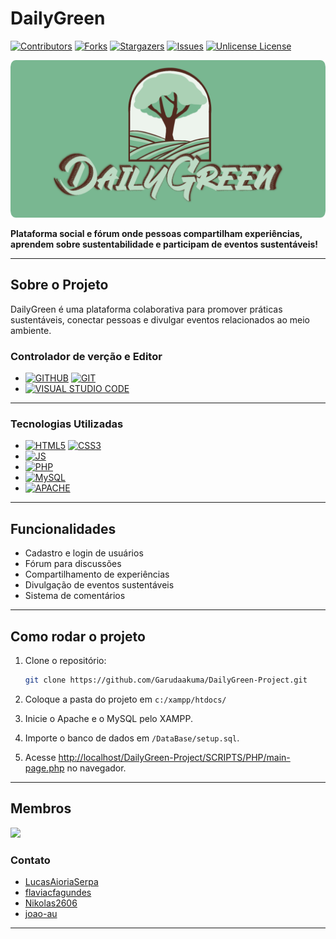 
# DailyGreen

[![Contributors][contributors-shield]][contributors-url]
[![Forks][forks-shield]][forks-url]
[![Stargazers][stars-shield]][stars-url]
[![Issues][issues-shield]][issues-url]
[![Unlicense License][license-shield]][license-url]

![Logo do projeto](DOCUMENT/README/doc/logo.png)

**Plataforma social e fórum onde pessoas compartilham experiências, aprendem sobre sustentabilidade e participam de eventos sustentáveis!**

---

## Sobre o Projeto

DailyGreen é uma plataforma colaborativa para promover práticas sustentáveis, conectar pessoas e divulgar eventos relacionados ao meio ambiente.

### Controlador de verção e Editor

- [![GITHUB][GITHUB]][GITHUB-url] [![GIT][GIT]][GIT-url]
- [![VISUAL STUDIO CODE][VS]][VS-url]

---

### Tecnologias Utilizadas

- [![HTML5][HTML5.html]][HTML5-url] [![CSS3][CSS3.css]][CSS3-url]
- [![JS][JS.js]][JS-url]
- [![PHP][PHP.php]][PHP-url]
- [![MySQL][MySQL.sql]][MySQL-url]
- [![APACHE][APACHE]][APACHE-url]

---

## Funcionalidades

- Cadastro e login de usuários
- Fórum para discussões
- Compartilhamento de experiências
- Divulgação de eventos sustentáveis
- Sistema de comentários

---

## Como rodar o projeto

1. Clone o repositório:

   ```bash
   git clone https://github.com/Garudaakuma/DailyGreen-Project.git
   ```

2. Coloque a pasta do projeto em `c:/xampp/htdocs/`
3. Inicie o Apache e o MySQL pelo XAMPP.
4. Importe o banco de dados em `/DataBase/setup.sql`.
5. Acesse [http://localhost/DailyGreen-Project/SCRIPTS/PHP/main-page.php](http://localhost/DailyGreen-Project/SCRIPTS/PHP/main-page.php) no navegador.

---

## Membros

<a href="https://github.com/LucasAioriaSerpa/DailyGreen-Project/graphs/contributors">
  <img src="https://contrib.rocks/image?repo=LucasAioriaSerpa/DailyGreen-Project" />
</a>

### Contato

- [LucasAioriaSerpa](https://github.com/LucasAioriaSerpa)
- [flaviacfagundes](https://github.com/flaviacfagundes)
- [Nikolas2606](https://github.com/Nikolas2606)
- [joao-au](https://github.com/joao-au)

---

<!-- ## Licença

Este projeto está sob a licença Unlicense. Veja mais em [LICENSE.txt](https://github.com/Garudaakuma/DailyGreen-Project/blob/master/LICENSE.txt).

--- -->

<!-- //? LINKS & IMAGES ?// -->

[contributors-shield]: https://img.shields.io/github/contributors/Garudaakuma/DailyGreen-Project.svg?style=for-the-badge
[contributors-url]: https://github.com/Garudaakuma/DailyGreen-Project/graphs/contributors
[forks-shield]: https://img.shields.io/github/forks/Garudaakuma/DailyGreen-Project.svg?style=for-the-badge
[forks-url]: https://github.com/Garudaakuma/DailyGreen-Project/network/members
[stars-shield]: https://img.shields.io/github/stars/Garudaakuma/DailyGreen-Project.svg?style=for-the-badge
[stars-url]: https://github.com/Garudaakuma/DailyGreen-Project/stargazers
[issues-shield]: https://img.shields.io/github/issues/Garudaakuma/DailyGreen-Project.svg?style=for-the-badge
[issues-url]: https://github.com/Garudaakuma/DailyGreen-Project/issues
[license-shield]: https://img.shields.io/github/license/Garudaakuma/DailyGreen-Project.svg?style=for-the-badge
[license-url]: https://github.com/Garudaakuma/DailyGreen-Project/blob/master/LICENSE.txt

[GITHUB]: https://img.shields.io/badge/github-%23121011.svg?style=for-the-badge&logo=github&logoColor=white
[GITHUB-url]: https://github.com
[GIT]: https://img.shields.io/badge/git-%23F05033.svg?style=for-the-badge&logo=git&logoColor=white
[GIT-url]: https://git-scm.com/doc
[VS]: https://img.shields.io/badge/Visual%20Studio%20Code-0078d7.svg?style=for-the-badge&logo=visual-studio-code&logoColor=white
[VS-url]: https://code.visualstudio.com
[HTML5.html]: https://img.shields.io/badge/HTML5-E34F26?style=for-the-badge&logo=html5&logoColor=white
[HTML5-url]: https://developer.mozilla.org/docs/Web/HTML
[CSS3.css]: https://img.shields.io/badge/CSS3-1572B6?style=for-the-badge&logo=css3&logoColor=white
[CSS3-url]: https://developer.mozilla.org/docs/Web/CSS
[JS.js]: https://img.shields.io/badge/JavaScript-F7DF1E?style=for-the-badge&logo=javascript&logoColor=black
[JS-url]: https://developer.mozilla.org/docs/Web/JavaScript
[PHP.php]: https://img.shields.io/badge/PHP-777BB4?style=for-the-badge&logo=php&logoColor=white
[PHP-url]: https://www.php.net/
[MySQL.sql]: https://img.shields.io/badge/MySQL-4479A1?style=for-the-badge&logo=mysql&logoColor=white
[MySQL-url]: https://www.mysql.com/
[APACHE]: https://img.shields.io/badge/apache-%23D42029.svg?style=for-the-badge&logo=apache&logoColor=white
[APACHE-url]: https://httpd.apache.org/docs/
